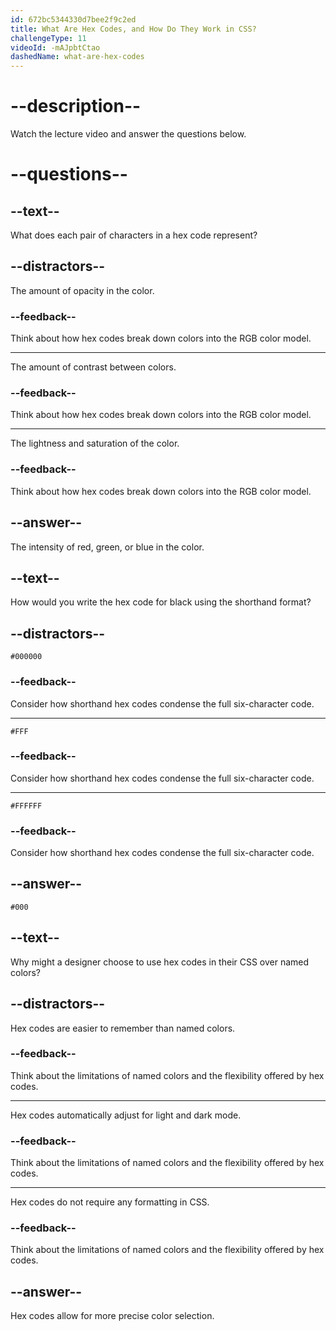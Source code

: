 ```yaml
---
id: 672bc5344330d7bee2f9c2ed
title: What Are Hex Codes, and How Do They Work in CSS?
challengeType: 11
videoId: -mAJpbtCtao
dashedName: what-are-hex-codes
---
```


# --description--

Watch the lecture video and answer the questions below.

# --questions--

## --text--

What does each pair of characters in a hex code represent?

## --distractors--

The amount of opacity in the color.

### --feedback--

Think about how hex codes break down colors into the RGB color model.

---

The amount of contrast between colors.

### --feedback--

Think about how hex codes break down colors into the RGB color model.

---

The lightness and saturation of the color.

### --feedback--

Think about how hex codes break down colors into the RGB color model.

## --answer--

The intensity of red, green, or blue in the color.

## --text--

How would you write the hex code for black using the shorthand format?

## --distractors--

`#000000`

### --feedback--

Consider how shorthand hex codes condense the full six-character code.

---

`#FFF`

### --feedback--

Consider how shorthand hex codes condense the full six-character code.

---

`#FFFFFF`

### --feedback--

Consider how shorthand hex codes condense the full six-character code.

## --answer--

`#000`

## --text--

Why might a designer choose to use hex codes in their CSS over named colors?

## --distractors--

Hex codes are easier to remember than named colors.

### --feedback--

Think about the limitations of named colors and the flexibility offered by hex codes.

---

Hex codes automatically adjust for light and dark mode.

### --feedback--

Think about the limitations of named colors and the flexibility offered by hex codes.

---

Hex codes do not require any formatting in CSS.

### --feedback--

Think about the limitations of named colors and the flexibility offered by hex codes.

## --answer--

Hex codes allow for more precise color selection.

